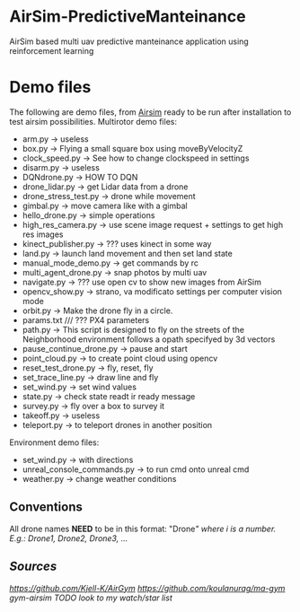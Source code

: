 # AirSim-PredictiveManteinance
 AirSim based multi uav predictive manteinance application using reinforcement learning




# Demo files 
The following are demo files, from [Airsim](https://github.com/microsoft/AirSim/tree/master/PythonClient) ready to be run after installation to test airsim possibilities.
Multirotor demo files:
- arm.py -> useless
- box.py -> Flying a small square box using moveByVelocityZ
- clock_speed.py -> See how to change clockspeed in settings
- disarm.py -> useless
- DQNdrone.py -> HOW TO DQN
- drone_lidar.py -> get Lidar data from a drone
- drone_stress_test.py -> drone while movement
- gimbal.py -> move camera like with a gimbal
- hello_drone.py -> simple operations
- high_res_camera.py -> use scene image request + settings to get high res images
- kinect_publisher.py -> ??? uses kinect in some way
- land.py -> launch land movement and then set land state  
- manual_mode_demo.py -> get commands by rc
- multi_agent_drone.py -> snap photos by multi uav
- navigate.py -> ??? use open cv to show new images from AirSim 
- opencv_show.py -> strano, va modificato settings per computer vision mode 
- orbit.py -> Make the drone fly in a circle.
- params.txt /// ??? PX4 parameters
- path.py -> This script is designed to fly on the streets of the Neighborhood environment follows a opath specifyed by 3d vectors
- pause_continue_drone.py -> pause and start
- point_cloud.py -> to create point cloud using opencv
- reset_test_drone.py -> fly, reset, fly
- set_trace_line.py -> draw line and fly
- set_wind.py -> set wind values
- state.py -> check state readt  ir ready message
- survey.py -> fly over a box to survey it
- takeoff.py -> useless
- teleport.py -> to teleport drones in another position


Environment demo files:
- set_wind.py -> with directions
- unreal_console_commands.py -> to run cmd onto unreal cmd
- weather.py -> change weather conditions


## Conventions

All drone names **NEED** to be in this format:
"Drone<i>" where i is a number.
E.g.: Drone1, Drone2, Drone3, ...


## Sources
https://github.com/Kjell-K/AirGym
https://github.com/koulanurag/ma-gym
gym-airsim
TODO look to my watch/star  list